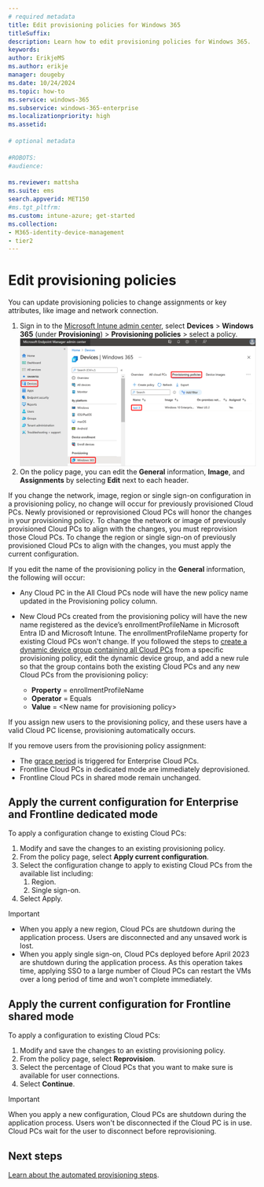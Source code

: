 ```yaml
---
# required metadata
title: Edit provisioning policies for Windows 365
titleSuffix:
description: Learn how to edit provisioning policies for Windows 365.
keywords:
author: ErikjeMS  
ms.author: erikje
manager: dougeby
ms.date: 10/24/2024
ms.topic: how-to
ms.service: windows-365
ms.subservice: windows-365-enterprise
ms.localizationpriority: high
ms.assetid: 

# optional metadata

#ROBOTS:
#audience:

ms.reviewer: mattsha
ms.suite: ems
search.appverid: MET150
#ms.tgt_pltfrm:
ms.custom: intune-azure; get-started
ms.collection:
- M365-identity-device-management
- tier2
---
```


# Edit provisioning policies

You can update provisioning policies to change assignments or key attributes, like image and network connection.

1. Sign in to the [Microsoft Intune admin center](https://go.microsoft.com/fwlink/?linkid=2109431), select **Devices** > **Windows 365** (under **Provisioning**) > **Provisioning policies** > select a policy.
![Screenshot of edit policy](./media/edit-provisioning-policy/edit-policy.png)
2. On the policy page, you can edit the **General** information, **Image**, and **Assignments** by selecting **Edit** next to each header.

If you change the network, image, region or single sign-on configuration in a provisioning policy, no change will occur for previously provisioned Cloud PCs. Newly provisioned or reprovisioned Cloud PCs will honor the changes in your provisioning policy. To change the network or image of previously provisioned Cloud PCs to align with the changes, you must reprovision those Cloud PCs. To change the region or single sign-on of previously provisioned Cloud PCs to align with the changes, you must apply the current configuration.

If you edit the name of the provisioning policy in the **General** information, the following will occur:

- Any Cloud PC in the All Cloud PCs node will have the new policy name updated in the Provisioning policy column.
- New Cloud PCs created from the provisioning policy will have the new name registered as the device’s enrollmentProfileName in Microsoft Entra ID and Microsoft Intune. The enrollmentProfileName property for existing Cloud PCs won't change. If you followed the steps to [create a dynamic device group containing all Cloud PCs](create-dynamic-device-group-all-cloudpcs.md) from a specific provisioning policy, edit the dynamic device group, and add a new rule so that the group contains both the existing Cloud PCs and any new Cloud PCs from the provisioning policy:

  - **Property** = enrollmentProfileName
  - **Operator** = Equals
  - **Value** = \<New name for provisioning policy\>

If you assign new users to the provisioning policy, and these users have a valid Cloud PC license, provisioning automatically occurs.

If you remove users from the provisioning policy assignment:

- The [grace period](device-management-overview.md#column-details) is triggered for Enterprise Cloud PCs.
- Frontline Cloud PCs in dedicated mode are immediately deprovisioned.
- Frontline Cloud PCs in shared mode remain unchanged.

## Apply the current configuration for Enterprise and Frontline dedicated mode

To apply a configuration change to existing Cloud PCs:

1. Modify and save the changes to an existing provisioning policy.
2. From the policy page, select **Apply current configuration**.
3. Select the configuration change to apply to existing Cloud PCs from the available list including:
    1. Region.
    2. Single sign-on.
4. Select Apply.

>[!Important]
>
>- When you apply a new region, Cloud PCs are shutdown during the application process. Users are disconnected and any unsaved work is lost.
>- When you apply single sign-on, Cloud PCs deployed before April 2023 are shutdown during the application process. As this operation takes time, applying SSO to a large number of Cloud PCs can restart the VMs over a long period of time and won't complete immediately.

## Apply the current configuration for Frontline shared mode

To apply a configuration to existing Cloud PCs:

1. Modify and save the changes to an existing provisioning policy.
2. From the policy page, select **Reprovision**.
3. Select the percentage of Cloud PCs that you want to make sure is available for user connections.
4. Select **Continue**.

>[!Important]
>
>When you apply a new configuration, Cloud PCs are shutdown during the application process. Users won't be disconnected if the Cloud PC is in use. Cloud PCs wait for the user to disconnect before reprovisioning.

## Next steps

[Learn about the automated provisioning steps](automated-provisioning-steps.md).
